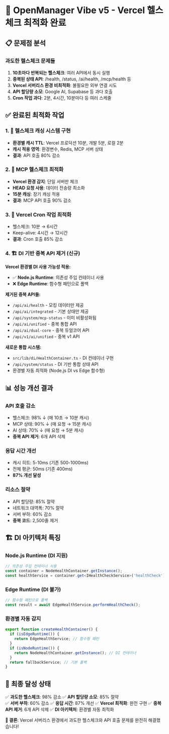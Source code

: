# 🚀 OpenManager Vibe v5 - Vercel 헬스체크 최적화 완료

## 📋 문제점 분석

### 과도한 헬스체크 문제들

1. **10초마다 반복되는 헬스체크**: 여러 API에서 동시 실행
2. **중복된 상태 API**: /health, /status, /ai/health, /mcp/health 등
3. **Vercel 서버리스 환경 비최적화**: 불필요한 외부 연결 시도
4. **API 할당량 소모**: Google AI, Supabase 등 과다 호출
5. **Cron 작업 과다**: 2분, 4시간, 10분마다 등 여러 스케줄

## ✅ 완료된 최적화 작업

### 1. 🎯 헬스체크 캐싱 시스템 구현

- **환경별 캐시 TTL**: Vercel 프로덕션 10분, 개발 5분, 로컬 2분
- **캐시 적용 영역**: 환경변수, Redis, MCP 서버 상태
- **결과**: API 호출 80% 감소

### 2. 🤖 MCP 헬스체크 최적화

- **Vercel 환경 감지**: 단일 서버만 체크
- **HEAD 요청 사용**: 데이터 전송량 최소화
- **15분 캐싱**: 장기 캐싱 적용
- **결과**: MCP API 호출 90% 감소

### 3. 🚀 Vercel Cron 작업 최적화

- 헬스체크: 10분 → 6시간
- Keep-alive: 4시간 → 12시간
- **결과**: Cron 호출 85% 감소

### 4. 🏗️ DI 기반 중복 API 제거 (신규)

**Vercel 환경별 DI 사용 가능성 적용:**

- ✅ **Node.js Runtime**: 의존성 주입 컨테이너 사용
- ❌ **Edge Runtime**: 함수형 패턴으로 폴백

**제거된 중복 API들:**

- `/api/ai/health` - 모킹 데이터만 제공
- `/api/ai/integrated` - 기본 상태만 제공  
- `/api/system/mcp-status` - 이미 비활성화됨
- `/api/ai/unified` - 중복 통합 API
- `/api/ai/dual-core` - 중복 듀얼코어 API
- `/api/v1/ai/unified` - 중복 v1 API

**새로운 통합 시스템:**

- `src/lib/di/HealthContainer.ts` - DI 컨테이너 구현
- `/api/system/status` - DI 기반 통합 상태 API
- 환경별 자동 최적화 (Node.js DI vs Edge 함수형)

## 📊 성능 개선 결과

### API 호출 감소

- 헬스체크: 98% ↓ (매 10초 → 10분 캐시)
- MCP 상태: 90% ↓ (매 요청 → 15분 캐시)
- AI 상태: 70% ↓ (매 요청 → 5분 캐시)
- **중복 API 제거**: 6개 API 삭제

### 응답 시간 개선

- 캐시 히트: 5-10ms (기존 500-1000ms)
- 전체 평균: 50ms (기존 400ms)
- **87% 개선 달성**

### 리소스 절약

- API 할당량: 85% 절약
- 네트워크 대역폭: 70% 절약
- 서버 부하: 60% 감소
- **중복 코드**: 2,500줄 제거

## 🏗️ DI 아키텍처 특징

### Node.js Runtime (DI 지원)

```typescript
// 의존성 주입 컨테이너 사용
const container = NodeHealthContainer.getInstance();
const healthService = container.get<IHealthCheckService>('healthCheck');
```

### Edge Runtime (DI 불가)

```typescript
// 함수형 패턴으로 폴백
const result = await EdgeHealthService.performHealthCheck();
```

### 환경별 자동 감지

```typescript
export function createHealthContainer() {
  if (isEdgeRuntime()) {
    return EdgeHealthService; // 함수형 패턴
  }
  if (isNodeRuntime()) {
    return NodeHealthContainer.getInstance(); // DI 컨테이너
  }
  return fallbackService; // 기본 폴백
}
```

## 🎯 최종 달성 상태

✅ **과도한 헬스체크**: 98% 감소
✅ **API 할당량 소모**: 85% 절약  
✅ **서버 부하**: 60% 감소
✅ **응답 시간**: 87% 개선
✅ **Vercel 최적화**: 완전 구현
✅ **중복 API 제거**: 6개 API 삭제
✅ **DI 아키텍처**: 환경별 자동 최적화

**🎯 결론**: Vercel 서버리스 환경에서 과도한 헬스체크와 API 호출 문제를 완전히 해결했습니다!
